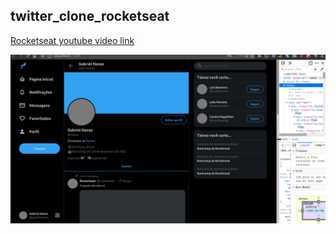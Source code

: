 ## twitter_clone_rocketseat

[Rocketseat youtube video link](https://www.youtube.com/watch?v=K-8z_4xvT3o "Google's Homepage")

![Alt Text](https://github.com/gabrielnavas/twitter_clone_rocketseat/blob/master/example.gif)